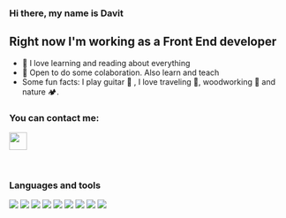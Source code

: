 ### Hi there, my name is Davit

## Right now I'm working as a Front End developer
- 📘 I love learning and reading about everything
- 🌱 Open to do some colaboration. Also learn and teach
- Some fun facts: I play guitar 🎸  , I love traveling 🎒, woodworking 🌳 and nature 🏕.

### You can contact me:
<a href="https://www.linkedin.com/in/david-boo"><img height="32" width="32" src="https://cdn.simpleicons.org/linkedin/_/eee" /></a>

<br>

### Languages and tools
<img src="https://cdn.simpleicons.org/visualstudiocode/eee/_">
<img src="https://cdn.simpleicons.org/html/eee/_">
<img src="https://cdn.simpleicons.org/css/eee/_">
<img src="https://cdn.simpleicons.org/javascript/eee/_">
<img src="https://cdn.simpleicons.org/react/eee/_">
<img src="https://cdn.simpleicons.org/nodejs/eee/_">
<img src="https://cdn.simpleicons.org/wordpress/eee/_">
<img src="https://cdn.simpleicons.org/bootstrap/eee/_">
<img src="https://cdn.simpleicons.org/php/eee/_">